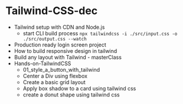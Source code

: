 # Tailwind-CSS-dec

- Tailwind setup with CDN and Node.js
    - start CLI build process `npx tailwindcss -i ./src/input.css -o ./src/output.css --watch`
- Production ready login screen project
- How to build responsive design in tailwind
- Build any layout with Tailwind - masterClass
- Hands-on-TailwindCSS
    - 01_style_a_button_with_tailwind
    - Center a Div using flexbox
    - Create a basic grid layout
    - Apply box shadow to a card using tailwind css
    - create a donut shape using tailwind css


